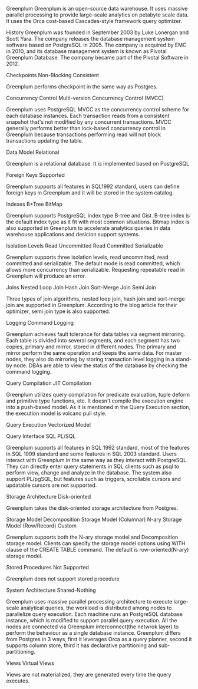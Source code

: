 Greenplum 
Greenplum is an open-source data warehouse. It uses massive parallel processing to provide large-scale analytics on petabyte scale data. It uses the Orca cost-based Cascades-style framework query optimizer.


History 
Greenplum was founded in September 2003 by Luke Lonergan and Scott Yara. The company releases the database management system software based on PostgreSQL in 2005. The company is acquired by EMC in 2010, and its database management system is known as Pivotal Greenplum Database. The company became part of the Pivotal Software in 2012.


Checkpoints 
Non-Blocking Consistent

Greenplum performs checkpoint in the same way as Postgres.


Concurrency Control 
Multi-version Concurrency Control (MVCC)

Greenplum uses PostgreSQL MVCC as the concurrency control scheme for each database instances. Each transaction reads from a consistent snapshot that's not modified by any concurrent transactions. MVCC generally performs better than lock-based concurrency control in Greenplum because transactions performing read will not block transactions updating the table.


Data Model 
Relational

Greenplum is a relational database. It is implemented based on PostgreSQL


Foreign Keys 
Supported

Greenplum supports all features in SQL1992 standard, users can define foreign keys in Greenplum and it will be stored in the system catalog.


Indexes 
B+Tree BitMap

Greenplum supports PostgreSQL index type B-tree and Gist. B-tree index is the default index type as it fit with most common situations. Bitmap index is also supported in Greenplum to accelerate analytics queries in data warehouse applications and desicion support systems.


Isolation Levels 
Read Uncommitted Read Committed Serializable

Greenplum supports three isolation levels, read uncommitted, read committed and serializable. The default mode is read committed, which allows more concurrency than serializable. Requesting repeatable read in Greenplum will produce an error.


Joins 
Nested Loop Join Hash Join Sort-Merge Join Semi Join

Three types of join algorithms, nested loop join, hash join and sort-merge join are supported in Greenplum. According to the blog article for their optimizer, semi join type is also supported.


Logging 
Command Logging

Greenplum achieves fault tolerance for data tables via segment mirroring. Each table is divided into several segments, and each segment has two copies, primary and mirror, stored in different nodes. The primary and mirror perform the same operation and keeps the same data. For master nodes, they also do mirroring by storing transaction level logging in a stand-by node. DBAs are able to view the status of the database by checking the command logging.


Query Compilation 
JIT Compilation

Greenplum utilizes query compilation for predicate evaluation, tuple deform and primitive type functions, etc. It doesn't compile the execution engine into a push-based model. As it is mentioned in the Query Execution section, the execution model is volcano pull style.


Query Execution 
Vectorized Model

Query Interface 
SQL PL/SQL

Greenplum supports all features in SQL 1992 standard, most of the features in SQL 1999 standard and some features in SQL 2003 standard. Users interact with Greenplum in the same way as they interact with PostgreSQL. They can directly enter query statements in SQL clients such as psql to perform view, change and analyze in the database. The system also support PL/pgSQL, but features such as triggers, scrollable cursors and updatable cursors are not supported.


Storage Architecture
Disk-oriented

Greenplum takes the disk-oriented storage architecture from Postgres.


Storage Model 
Decomposition Storage Model (Columnar) N-ary Storage Model (Row/Record) Custom

Greenplum supports both the N-ary storage model and Decomposition storage model. Clients can specify the storage model options using WITH clause of the CREATE TABLE command. The default is row-oriented(N-ary) storage model.


Stored Procedures 
Not Supported

Greenplum does not support stored procedure


System Architecture 
Shared-Nothing

Greenplum uses massive parallel processing architecture to execute large-scale analytical queries, the workload is distributed among nodes to parallelize query execution. Each machine runs an PostgreSQL database instance, which is modified to support parallel query execution. All the nodes are connected via Greenplum interconnect(the netwrok layer) to perform the behaviour as a single database instance. Greenplum differs from Postgres in 3 ways, first it leverages Orca as a query planner, second it supports column store, third it has declarative partitioning and sub-partitioning.


Views 
Virtual Views

Views are not materialized, they are generated every time the query executes.